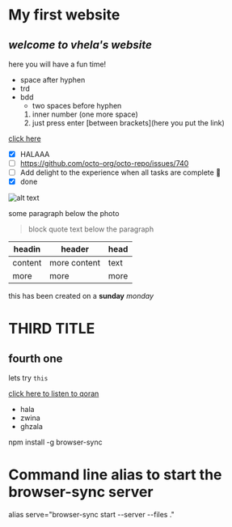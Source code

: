 # My first website
## *welcome to vhela's website*
here you will have a fun time!
- space after hyphen
- trd
- bdd
  - two spaces before hyphen
   1. inner number (one more space)
   2. just press enter
[between brackets](here you put the link)

[click here](https://intranet.alxswe.com/user_containers/current)

- [x] HALAAA
- [ ] https://github.com/octo-org/octo-repo/issues/740
- [ ] Add delight to the experience when all tasks are complete :tada:
- [x] done

![alt text](http://picsum.photos/200/200)

some paragraph below the photo
> block quote text below the paragraph

| headin | header | head |
| --- | --- | --- |
| content | more content | text |
| more | more | more |

this has been created on a **sunday** *monday*
# THIRD TITLE
## fourth one
lets try `this`


[click here to listen to  qoran](https://youtu.be/fLxGu9a3t40)
  
  - hala
  - zwina
  - ghzala
  
  npm install -g browser-sync
  
  # Command line alias to start the browser-sync server
alias serve="browser-sync start --server --files ."

